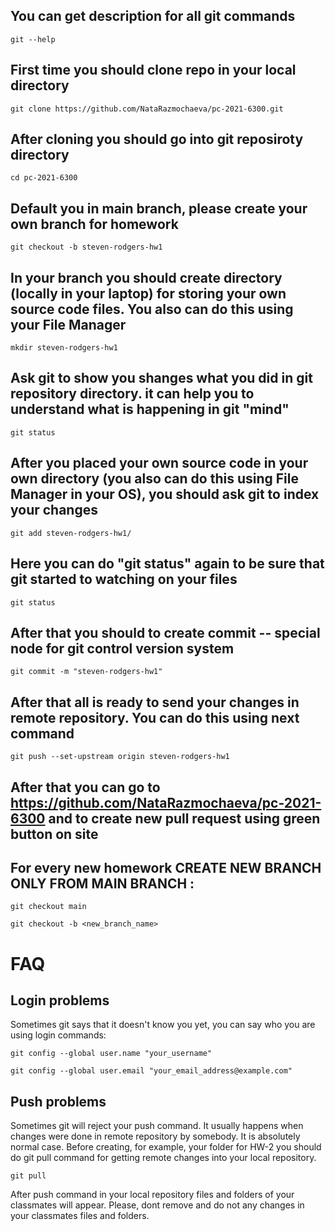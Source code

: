 ## You can get description for all git commands
```git 
git --help
```
## First time you should clone repo in your local directory
```git 
git clone https://github.com/NataRazmochaeva/pc-2021-6300.git
```
## After cloning you should go into git reposiroty directory
```git 
cd pc-2021-6300
```
## Default you in main branch, please create your own branch for homework
```git 
git checkout -b steven-rodgers-hw1
```
## In your branch you should create directory (locally in your laptop) for storing your own source code files. You also can do this using your File Manager
```git 
mkdir steven-rodgers-hw1
```
## Ask git to show you shanges what you did in git repository directory. it can help you to understand what is happening in git "mind"
```git 
git status
```
## After you placed your own source code in your own directory (you also can do this using File Manager in your OS), you should ask git to index your changes
```git 
git add steven-rodgers-hw1/
```
## Here you can do "git status" again to be sure that git started to watching on your files
```git 
git status
```
## After that you should to create commit -- special node for git control version system
```git 
git commit -m "steven-rodgers-hw1"
```
## After that all is ready to send your changes in remote repository. You can do this using next command
```git 
git push --set-upstream origin steven-rodgers-hw1
```
## After that you can go to https://github.com/NataRazmochaeva/pc-2021-6300 and to create new pull request using green button on site 

## For every new homework CREATE NEW BRANCH ONLY FROM MAIN BRANCH :
```git 
git checkout main
```
```git 
git checkout -b <new_branch_name>
```

# FAQ
## Login problems 
Sometimes git says that it doesn't know you yet, you can say who you are using login commands:
```git 
git config --global user.name "your_username"
```
```git 
git config --global user.email "your_email_address@example.com"
```
## Push problems
Sometimes git will reject your push command. It usually happens when changes were done in remote repository by somebody. It is absolutely normal case. Before creating, for example, your folder for HW-2 you should do git pull command for getting remote changes into your local repository. 
```git 
git pull
```
After push command in your loсal repository files and folders of your classmates will appear. Please, dont remove and do not any changes in your classmates files and folders.
